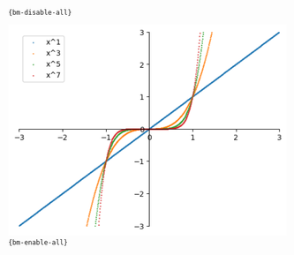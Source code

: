 `{bm-disable-all}`

![Graph(s) of x^1,x^3,x^5,x^7](calculus_6059d07216cce117f9064866549aa4b9.png)
`{bm-enable-all}`

